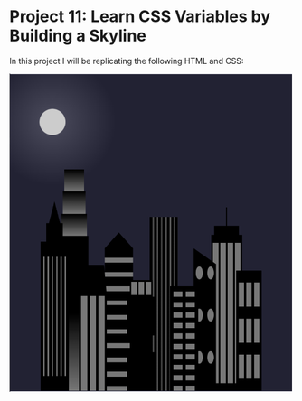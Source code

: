 # Project 11: Learn CSS Variables by Building a Skyline
 
 In this project I will be replicating the following HTML and CSS:

 <img src="Screenshot.PNG" width="500px">

